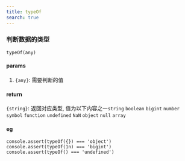 ```yaml
---
title: typeOf
search: true
---
```


### 判断数据的类型

`typeOf(any)`

#### params

1. `{any}`: 需要判断的值

#### return

`{string}`: 返回对应类型, 值为以下内容之一`string` `boolean` `bigint` `number` `symbol` `function` `undefined` `NaN` `object` `null` `array`

#### eg

```JS
console.assert(typeOf({}) === 'object')
console.assert(typeOf(1n) === 'bigint')
console.assert(typeOf() === 'undefined')
```
